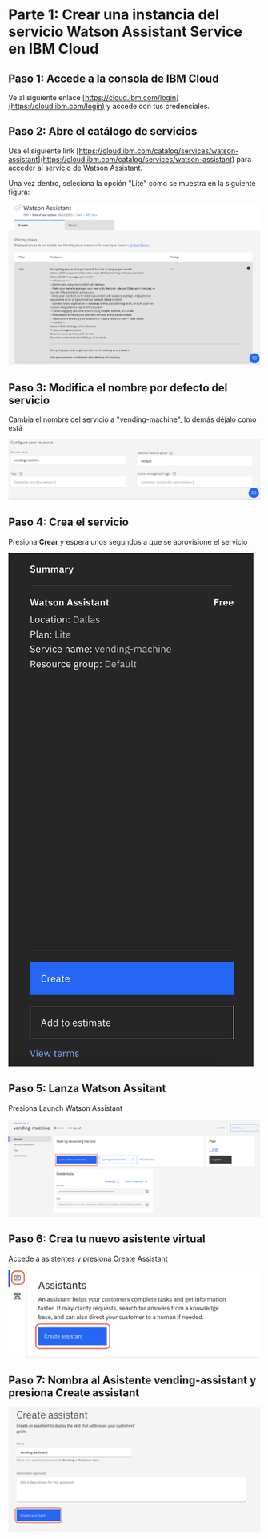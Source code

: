 # Parte 1: Crear una instancia del servicio Watson Assistant Service en IBM Cloud

## Paso 1: Accede a la consola de IBM Cloud

Ve al siguiente enlace [https://cloud.ibm.com/login](https://cloud.ibm.com/login) y accede con tus credenciales.


## Paso 2: Abre el catálogo de servicios

Usa el siguiente link [https://cloud.ibm.com/catalog/services/watson-assistant](https://cloud.ibm.com/catalog/services/watson-assistant) para acceder al servicio de Watson Assistant.

Una vez dentro, seleciona la opción "Lite" como se muestra en la siguiente figura:

![Watson](../images/WatsonAssistant.png)


## Paso 3: Modifica el nombre por defecto del servicio 

Cambia el nombre del servicio a "vending-machine", lo demás déjalo como está

![NameWatson](../images/nombreWatson.png)


## Paso 4: Crea el servicio 

Presiona **Crear** y espera unos segundos a que se aprovisione el servicio

![CreateWatson](../images/crearWatson.png)

<a name="5-step-5"></a>
## Paso 5: Lanza Watson Assitant 

Presiona Launch Watson Assistant

![LaunchWatson](../images/launchWatson.png)


## Paso 6: Crea tu nuevo asistente virtual

Accede a asistentes y presiona Create Assistant

![CrearAsistente](../images/crearAsistente.png)


## Paso 7: Nombra al Asistente vending-assistant y presiona Create assistant

![NombreAsistente](../images/nombreAsistente.png)
